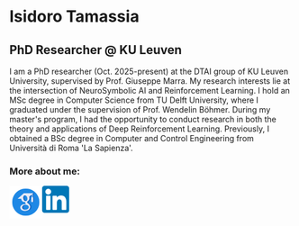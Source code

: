 # Isidoro Tamassia
## PhD Researcher @ KU Leuven

I am a PhD researcher (Oct. 2025-present) at the DTAI group of KU Leuven University, supervised by Prof. Giuseppe Marra. My research interests lie at the intersection of NeuroSymbolic AI and Reinforcement Learning. I hold an MSc degree in Computer Science from TU Delft University, where I graduated under the supervision of Prof. Wendelin Böhmer. During my master's program, I had the opportunity to conduct research in both the theory and applications of Deep Reinforcement Learning. Previously, I obtained a BSc degree in Computer and Control Engineering from Università di Roma 'La Sapienza'. 

### More about me:
[<img align="left" alt="Isidoro Tamassia | Google Scholar" width="58px" src="icons8-google-scholar.svg" />][scholar]
[<img align="left" alt="Isidoro Tamassia | LinkedIn" width="48px" src="linkedin-svgrepo-com.svg" />][linkedin]

[linkedin]: https://www.linkedin.com/in/isidoro-tamassia-803910250/
[scholar]: https://scholar.google.com/citations?hl=en&view_op=list_works&gmla=AH8HC4zST2p3mldkvZ3GCtyOVViB74lWonYwLudvaaD2yv70_idzQmJF_8lGEXylMXllHtBf4vAbrvoDfp4yiYGxDJp0&user=A4Clv8UAAAAJ

<!--
**TheEmotionalProgrammer/TheEmotionalProgrammer** is a ✨ _special_ ✨ repository because its `README.md` (this file) appears on your GitHub profile.

Here are some ideas to get you started:

- 🔭 I’m currently working on ...
- 🌱 I’m currently learning ...
- 👯 I’m looking to collaborate on ...
- 🤔 I’m looking for help with ...
- 💬 Ask me about ...
- 📫 How to reach me: ...
- 😄 Pronouns: ...
- ⚡ Fun fact: ...
-->
